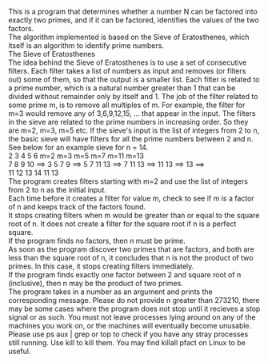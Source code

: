 This is a program that determines whether a number N can be factored into exactly two primes, and if it can be factored, identifies the values of the two factors.  
The algorithm implemented is based on the Sieve of Eratosthenes, which itself is an algorithm to identify prime numbers.  
The Sieve of Eratosthenes  
The idea behind the Sieve of Eratosthenes is to use a set of consecutive filters. Each filter takes a list of numbers as input and removes (or filters out) some of them, so that the output is a smaller list. Each filter is related to a prime number, which is a natural number greater than 1 that can be divided without remainder only by itself and 1. The job of the filter related to some prime m, is to remove all multiples of m. For example, the filter for m=3 would remove any of 3,6,9,12,15, ... that appear in the input. The filters in the sieve are related to the prime numbers in increasing order. So they are m=2, m=3, m=5 etc. If the sieve's input is the list of integers from 2 to n, the basic sieve will have filters for all the prime numbers between 2 and n. See below for an example sieve for n = 14.  
2 3 4 5 6    m=2            m=3              m=5            m=7         m=11       m=13  
7 8 9 10     ==>   3 5 7 9  ==>  5 7 11 13   ==>  7 11 13   ==>   11 13  ==>   13  ==>  
11 12 13 14        11 13  
The program creates filters starting with m=2 and use the list of integers from 2 to n as the initial input.  
Each time before it creates a filter for value m, check to see if m is a factor of n and keeps track of the factors found.  
It stops creating filters when m would be greater than or equal to the square root of n. It does not create a filter for the square root if n is a perfect square.  
If the program finds no factors, then n must be prime.  
As soon as the program discover two primes that are factors, and both are less than the square root of n, it concludes that n is not the product of two primes. In this case, it stops creating filters immediately.  
If the program finds exactly one factor between 2 and square root of n (inclusive), then n may be the product of two primes.  
The program takes in a number as an argument and prints the corresponding message. Please do not provide n greater than 273210, there may be some cases where the program does not stop until it recieves a stop signal or as such. You must not leave processes lying around on any of the machines you work on, or the machines will eventually become unusable. Please use ps aux | grep <username> or top to check if you have any stray processes still running. Use kill to kill them. You may find killall pfact on Linux to be useful.  
